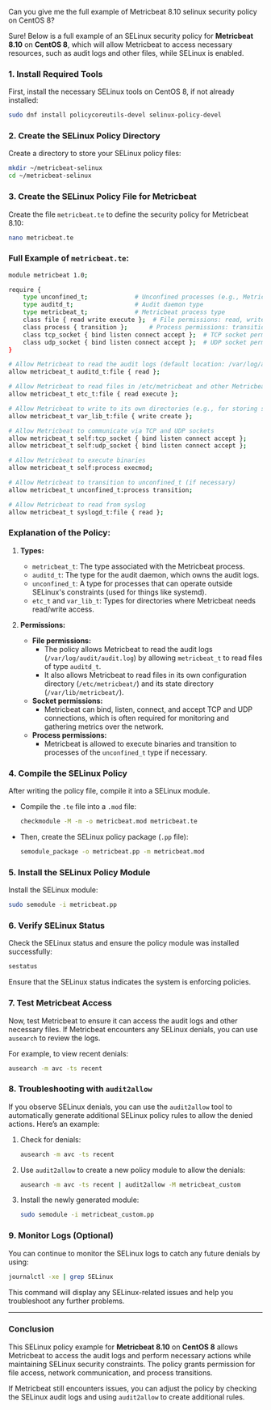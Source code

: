 Can you give me the full example of Metricbeat 8.10 selinux security policy on CentOS 8?


Sure! Below is a full example of an SELinux security policy for **Metricbeat 8.10** on **CentOS 8**, which will allow Metricbeat to access necessary resources, such as audit logs and other files, while SELinux is enabled.

### 1. **Install Required Tools**

First, install the necessary SELinux tools on CentOS 8, if not already installed:

```bash
sudo dnf install policycoreutils-devel selinux-policy-devel
```

### 2. **Create the SELinux Policy Directory**

Create a directory to store your SELinux policy files:

```bash
mkdir ~/metricbeat-selinux
cd ~/metricbeat-selinux
```

### 3. **Create the SELinux Policy File for Metricbeat**

Create the file `metricbeat.te` to define the security policy for Metricbeat 8.10:

```bash
nano metricbeat.te
```

### Full Example of `metricbeat.te`:

```bash
module metricbeat 1.0;

require {
    type unconfined_t;             # Unconfined processes (e.g., Metricbeat)
    type auditd_t;                 # Audit daemon type
    type metricbeat_t;             # Metricbeat process type
    class file { read write execute };  # File permissions: read, write, execute
    class process { transition };      # Process permissions: transition
    class tcp_socket { bind listen connect accept };  # TCP socket permissions
    class udp_socket { bind listen connect accept };  # UDP socket permissions
}

# Allow Metricbeat to read the audit logs (default location: /var/log/audit/)
allow metricbeat_t auditd_t:file { read };

# Allow Metricbeat to read files in /etc/metricbeat and other Metricbeat directories
allow metricbeat_t etc_t:file { read execute };

# Allow Metricbeat to write to its own directories (e.g., for storing state files)
allow metricbeat_t var_lib_t:file { write create };

# Allow Metricbeat to communicate via TCP and UDP sockets
allow metricbeat_t self:tcp_socket { bind listen connect accept };
allow metricbeat_t self:udp_socket { bind listen connect accept };

# Allow Metricbeat to execute binaries
allow metricbeat_t self:process execmod;

# Allow Metricbeat to transition to unconfined_t (if necessary)
allow metricbeat_t unconfined_t:process transition;

# Allow Metricbeat to read from syslog
allow metricbeat_t syslogd_t:file { read };
```

### Explanation of the Policy:

1. **Types:**
   - `metricbeat_t`: The type associated with the Metricbeat process.
   - `auditd_t`: The type for the audit daemon, which owns the audit logs.
   - `unconfined_t`: A type for processes that can operate outside SELinux's constraints (used for things like systemd).
   - `etc_t` and `var_lib_t`: Types for directories where Metricbeat needs read/write access.

2. **Permissions:**
   - **File permissions:**
     - The policy allows Metricbeat to read the audit logs (`/var/log/audit/audit.log`) by allowing `metricbeat_t` to read files of type `auditd_t`.
     - It also allows Metricbeat to read files in its own configuration directory (`/etc/metricbeat/`) and its state directory (`/var/lib/metricbeat/`).
   - **Socket permissions:**
     - Metricbeat can bind, listen, connect, and accept TCP and UDP connections, which is often required for monitoring and gathering metrics over the network.
   - **Process permissions:**
     - Metricbeat is allowed to execute binaries and transition to processes of the `unconfined_t` type if necessary.

### 4. **Compile the SELinux Policy**

After writing the policy file, compile it into a SELinux module.

- Compile the `.te` file into a `.mod` file:

  ```bash
  checkmodule -M -m -o metricbeat.mod metricbeat.te
  ```

- Then, create the SELinux policy package (`.pp` file):

  ```bash
  semodule_package -o metricbeat.pp -m metricbeat.mod
  ```

### 5. **Install the SELinux Policy Module**

Install the SELinux module:

```bash
sudo semodule -i metricbeat.pp
```

### 6. **Verify SELinux Status**

Check the SELinux status and ensure the policy module was installed successfully:

```bash
sestatus
```

Ensure that the SELinux status indicates the system is enforcing policies.

### 7. **Test Metricbeat Access**

Now, test Metricbeat to ensure it can access the audit logs and other necessary files. If Metricbeat encounters any SELinux denials, you can use `ausearch` to review the logs.

For example, to view recent denials:

```bash
ausearch -m avc -ts recent
```

### 8. **Troubleshooting with `audit2allow`**

If you observe SELinux denials, you can use the `audit2allow` tool to automatically generate additional SELinux policy rules to allow the denied actions. Here’s an example:

1. Check for denials:

   ```bash
   ausearch -m avc -ts recent
   ```

2. Use `audit2allow` to create a new policy module to allow the denials:

   ```bash
   ausearch -m avc -ts recent | audit2allow -M metricbeat_custom
   ```

3. Install the newly generated module:

   ```bash
   sudo semodule -i metricbeat_custom.pp
   ```

### 9. **Monitor Logs (Optional)**

You can continue to monitor the SELinux logs to catch any future denials by using:

```bash
journalctl -xe | grep SELinux
```

This command will display any SELinux-related issues and help you troubleshoot any further problems.

---

### Conclusion

This SELinux policy example for **Metricbeat 8.10** on **CentOS 8** allows Metricbeat to access the audit logs and perform necessary actions while maintaining SELinux security constraints. The policy grants permission for file access, network communication, and process transitions. 

If Metricbeat still encounters issues, you can adjust the policy by checking the SELinux audit logs and using `audit2allow` to create additional rules.